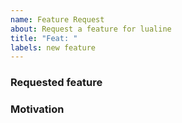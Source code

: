 ```yaml
---
name: Feature Request
about: Request a feature for lualine
title: "Feat: "
labels: new feature
---
```


<!--
  Before creating a new request: search existing issues and prs
  and ensure it hasn't been already requested.
-->

### Requested feature

<!-- Describe the feature with details. -->

### Motivation

<!-- Explain why you think it should be included in lualine.-->
